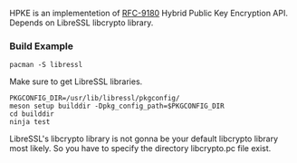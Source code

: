 HPKE is an implementetion of [RFC-9180](https://www.rfc-editor.org/rfc/rfc9180.html) Hybrid Public Key Encryption API. Depends on LibreSSL libcrypto library.

### Build Example

```shell
pacman -S libressl
```

Make sure to get LibreSSL libraries.

```shell
PKGCONFIG_DIR=/usr/lib/libressl/pkgconfig/
meson setup builddir -Dpkg_config_path=$PKGCONFIG_DIR
cd builddir
ninja test
```

LibreSSL's libcrypto library is not gonna be your default libcrypto library most likely. So you have to specify the directory libcrypto.pc file exist.
